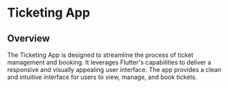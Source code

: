 # Ticketing App

## Overview

The Ticketing App is designed to streamline the process of ticket management and booking. It leverages Flutter's capabilities to deliver a responsive and visually appealing user interface. The app provides a clean and intuitive interface for users to view, manage, and book tickets.
